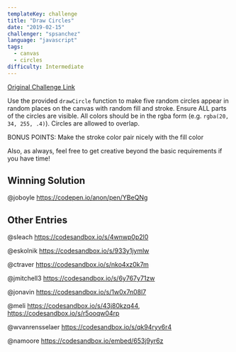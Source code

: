```yaml
---
templateKey: challenge
title: "Draw Circles"
date: "2019-02-15"
challenger: "spsanchez"
language: "javascript"
tags:
  - canvas
  - circles
difficulty: Intermediate
---
```


<p>
	<a href="https://codesandbox.io/s/14xlwojvo7" target="_blank">
  		Original Challenge Link
	</a>
</p>

Use the provided `drawCircle` function to make five random circles appear in random places on the canvas with random fill and stroke. Ensure ALL parts of the circles are visible. All colors should be in the rgba form (e.g. `rgba(20, 34, 255, .4)`). Circles are allowed to overlap.

BONUS POINTS: Make the stroke color pair nicely with the fill color

Also, as always, feel free to get creative beyond the basic requirements if you have time!

## Winning Solution

@joboyle https://codepen.io/anon/pen/YBeQNg

## Other Entries

@sleach https://codesandbox.io/s/4wnwp0p2l0

@eskolnik https://codesandbox.io/s/933y1jymlw

@ctraver https://codesandbox.io/s/nko4xz0k7m

@jmitchell3 https://codesandbox.io/s/6y767y71zw

@jonavin https://codesandbox.io/s/1w0x7n08l7

@meli https://codesandbox.io/s/43j80kzq44, https://codesandbox.io/s/r5ooqw04rp

@wvanrensselaer https://codesandbox.io/s/qk94ryv6r4

@namoore https://codesandbox.io/embed/653j9yr6z
